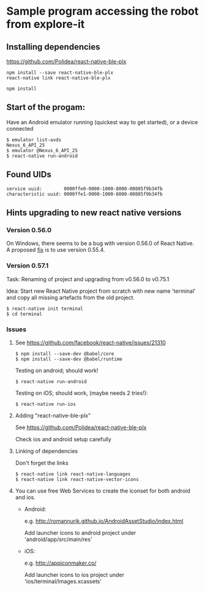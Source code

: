 # Sample program accessing the robot from explore-it

## Installing dependencies

https://github.com/Polidea/react-native-ble-plx
```
npm install --save react-native-ble-plx
react-native link react-native-ble-plx

npm install
```


## Start of the progam:

Have an Android emulator running (quickest way to get started), or a device connected

```
$ emulator list-avds
Nexus_6_API_25
$ emulator @Nexus_6_API_25
$ react-native run-android
```


## Found UIDs

```
service uuid:        0000ffe0-0000-1000-8000-00805f9b34fb
characteristic uuid: 0000ffe1-0000-1000-8000-00805f9b34fb
```

## Hints upgrading to new react native versions

### Version 0.56.0

On Windows, there seems to be a bug with version 0.56.0 of React Native. A proposed [fix](https://github.com/facebook/react-native/issues/20331) is to use version 0.55.4.

### Version 0.57.1

Task: 
    Renaming of project and upgrading from v0.56.0 to v0.75.1

Idea: 
    Start new React Native project from scratch with new name 'terminal' and copy all missing artefacts from the old project.

```
$ react-native init terminal
$ cd terminal
```

### Issues

1. See https://github.com/facebook/react-native/issues/21310

    ```
    $ npm install --save-dev @babel/core
    $ npm install --save-dev @babel/runtime
    ````

    Testing on android; should work!

    ```
    $ react-native run-android
    ````

    Testing on iOS; should work, (maybe needs 2 tries!):
    ```
    $ react-native run-ios
    ````

2. Adding "react-native-ble-plx"

    See https://github.com/Polidea/react-native-ble-plx

    Check ios and android setup carefully

3. Linking of dependencies

    Don't forget the links

    ```
    $ react-native link react-native-languages
    $ react-native link react-native-vector-icons
    ```

4. You can use free Web Services to create the iconset for both android and ios.

    - Android: 
    
        e.g. http://romannurik.github.io/AndroidAssetStudio/index.html
        
        Add launcher icons to android project under 'android/app/src/main/res'
   
    - iOS:

        e.g. http://appiconmaker.co/

        Add launcher icons to ios project under 'ios/terminal/Images.xcassets'

